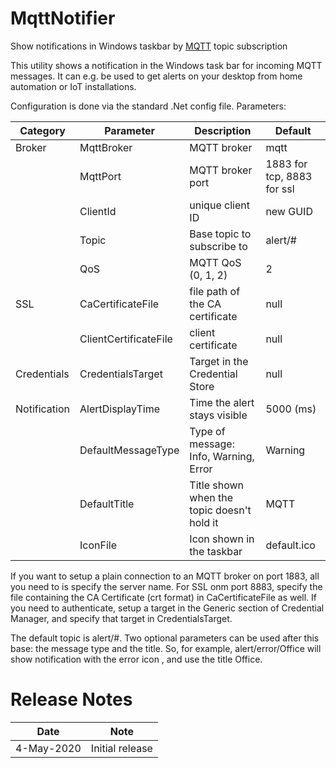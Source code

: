# MqttNotifier
Show notifications in Windows taskbar by [MQTT](https://mqtt.org) topic subscription

This utility shows a notification in the Windows task bar for incoming MQTT messages. 
It can e.g. be used to get alerts on your desktop from home automation or IoT installations.

Configuration is done via the standard .Net config file. Parameters:

|Category|Parameter|Description|Default|
|--------|---------|-----------|-------|
|Broker  |MqttBroker|MQTT broker|mqtt|
||MqttPort|MQTT broker port|  1883 for tcp, 8883 for ssl|
||ClientId|unique client ID| new GUID|
||Topic|Base topic to subscribe to|alert/#|
||QoS|MQTT QoS (0, 1, 2)|2|
|SSL|CaCertificateFile|file path of the CA certificate|null|
||ClientCertificateFile| client certificate|null|
|Credentials|CredentialsTarget|Target in the Credential Store|null|
|Notification|AlertDisplayTime|Time the alert stays visible|5000 (ms)|
||DefaultMessageType|Type of message: Info, Warning, Error|Warning|
||DefaultTitle|Title shown when the topic doesn't hold it|MQTT|
||IconFile|Icon shown in the taskbar|default.ico|

If you want to setup a plain connection to an MQTT broker on port 1883, all you need to is specify the server name.
For SSL onm port 8883, specify the file containing the CA Certificate (crt format) in CaCertificateFile as well.
If you need to authenticate, setup a target in the Generic section of Credential Manager, and specify that target
in CredentialsTarget.

The default topic is alert/#. Two optional parameters can be used after this base: the message type and the title.
So, for example, alert/error/Office will show notification with the error icon , and use the title Office.

# Release Notes
|Date|Note|
|---|---|
|4-May-2020|Initial release|

